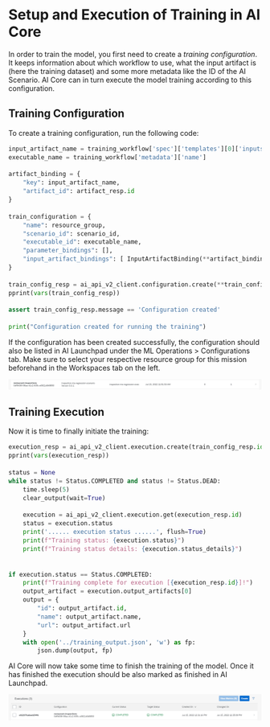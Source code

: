 # Setup and Execution of Training in AI Core

In order to train the model, you first need to create a *training configuration*. It keeps
information about which workflow to use, what the input artifact is (here the
training dataset) and some more metadata like the ID of the AI Scenario. AI Core can in
turn execute the model training according to this configuration.

## Training Configuration

To create a training configuration, run the following code:

```python
input_artifact_name = training_workflow['spec']['templates'][0]['inputs']['artifacts'][0]['name']
executable_name = training_workflow['metadata']['name']

artifact_binding = {
    "key": input_artifact_name,
    "artifact_id": artifact_resp.id
}

train_configuration = {
    "name": resource_group,
    "scenario_id": scenario_id,
    "executable_id": executable_name,
    "parameter_bindings": [],
    "input_artifact_bindings": [ InputArtifactBinding(**artifact_binding) ]
}

train_config_resp = ai_api_v2_client.configuration.create(**train_configuration)
pprint(vars(train_config_resp))

assert train_config_resp.message == 'Configuration created'

print("Configuration created for running the training")
```

If the configuration has been created successfully, the configuration should also be
listed in AI Launchpad under the ML Operations > Configurations tab. Make sure to select
your respective resource group for this mission beforehand in the Workspaces tab on the
left.

![Training Configuration](resources/config-train.png)

## Training Execution

Now it is time to finally initiate the training:

```python
execution_resp = ai_api_v2_client.execution.create(train_config_resp.id)
pprint(vars(execution_resp))

status = None
while status != Status.COMPLETED and status != Status.DEAD:
    time.sleep(5)
    clear_output(wait=True)

    execution = ai_api_v2_client.execution.get(execution_resp.id)
    status = execution.status
    print('...... execution status ......', flush=True)
    print(f"Training status: {execution.status}")
    print(f"Training status details: {execution.status_details}")


if execution.status == Status.COMPLETED:
    print(f"Training complete for execution [{execution_resp.id}]!")
    output_artifact = execution.output_artifacts[0]
    output = {
        "id": output_artifact.id,
        "name": output_artifact.name,
        "url": output_artifact.url
    }
    with open('../training_output.json', 'w') as fp:
        json.dump(output, fp)
```

AI Core will now take some time to finish the training of the model. Once it has finished
the execution should be also marked as finished in AI Launchpad.

![Execution finished](resources/execution-train.png)
